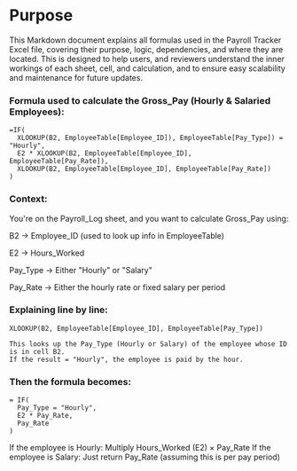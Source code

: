 <h1>Purpose</h1>

This Markdown document explains all formulas used in the Payroll Tracker Excel file, covering their purpose, logic, dependencies, and where they are located. This is designed to help users, and reviewers understand the inner workings of each sheet, cell, and calculation, and to ensure easy scalability and maintenance for future updates.

### Formula used to calculate the Gross_Pay (Hourly & Salaried Employees):

```excel 
=IF(
  XLOOKUP(B2, EmployeeTable[Employee_ID]), EmployeeTable[Pay_Type]) = "Hourly",
  E2 * XLOOKUP(B2, EmployeeTable[Employee_ID], EmployeeTable[Pay_Rate]),
  XLOOKUP(B2, EmployeeTable[Employee_ID], EmployeeTable[Pay_Rate])
)
```

### Context:

You're on the Payroll_Log sheet, and you want to calculate Gross_Pay using:

B2 → Employee_ID (used to look up info in EmployeeTable)

E2 → Hours_Worked

Pay_Type → Either "Hourly" or "Salary"

Pay_Rate → Either the hourly rate or fixed salary per period

### Explaining line by line:

```excel
XLOOKUP(B2, EmployeeTable[Employee_ID], EmployeeTable[Pay_Type])

This looks up the Pay_Type (Hourly or Salary) of the employee whose ID is in cell B2.
If the result = "Hourly", the employee is paid by the hour.
```
### Then the formula becomes:

```excel
= IF(
  Pay_Type = "Hourly",
  E2 * Pay_Rate,
  Pay_Rate
)
```
If the employee is Hourly: Multiply Hours_Worked (E2) × Pay_Rate
If the employee is Salary: Just return Pay_Rate (assuming this is per pay period)

